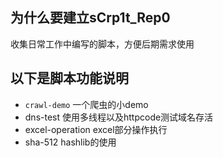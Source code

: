 ## 为什么要建立sCrp1t_Rep0
收集日常工作中编写的脚本，方便后期需求使用

## 以下是脚本功能说明
* `crawl-demo` 一个爬虫的小demo
* dns-test 使用多线程以及httpcode测试域名存活
* excel-operation excel部分操作执行
* sha-512  hashlib的使用
